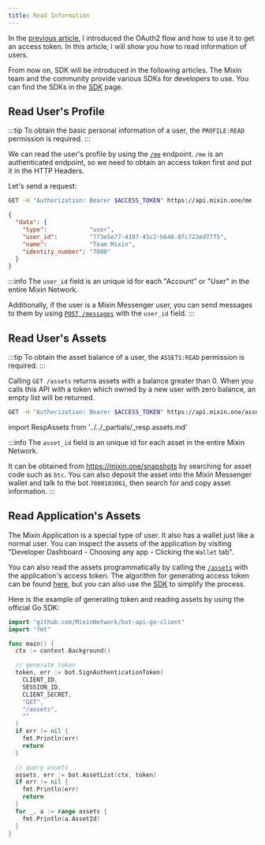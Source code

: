 ```yaml
---
title: Read Information
---
```


In the [previous article](./oauth), I introduced the OAuth2 flow and how to use it to get an access token. In this article, I will show you how to read information of users.

From now on, SDK will be introduced in the following articles. The Mixin team and the community provide various SDKs for developers to use. You can find the SDKs in the [SDK](/resources/sdk) page.

## Read User's Profile

:::tip
To obtain the basic personal information of a user, the `PROFILE:READ` permission is required.
:::

We can read the user's profile by using the [`/me`](/api/users/profile) endpoint. `/me` is an authenticated endpoint, so we need to obtain an access token first and put it in the HTTP Headers.

Let's send a request:

```bash
GET -H "Authorization: Bearer $ACCESS_TOKEN" https://api.mixin.one/me
```

```json title="Response"
{
  "data": {
    "type":            "user",
    "user_id":         "773e5e77-4107-45c2-b648-8fc722ed77f5",
    "name":            "Team Mixin",
    "identity_number": "7000"
  }
}
```

:::info
The `user_id` field is an unique id for each "Account" or "User" in the entire Mixin Network.

Additionally, if the user is a Mixin Messenger user, you can send messages to them by using [`POST /messages`](/api/messages/send) with the `user_id` field.
:::

## Read User's Assets

:::tip
To obtain the asset balance of a user, the `ASSETS:READ` permission is required.
:::

Calling `GET /assets` returns assets with a balance greater than 0. When you calls this API with a token which owned by a new user with zero balance, an empty list will be returned.

```bash
GET -H "Authorization: Bearer $ACCESS_TOKEN" https://api.mixin.one/assets
```

import RespAssets from '../../_partials/_resp.assets.md'

<RespAssets />

:::info
The `asset_id` field is an unique id for each asset in the entire Mixin Network.

It can be obtained from https://mixin.one/snapshots by searching for asset code such as `btc`. You can also deposit the asset into the Mixin Messenger wallet and talk to the bot `7000103061`, then search for and copy asset information.
:::

## Read Application's Assets

The Mixin Application is a special type of user. It also has a wallet just like a normal user. You can inspect the assets of the application by visiting "Developer Dashboard - Choosing any app - Clicking the `Wallet` tab".

You can also read the assets programmatically by calling the [`/assets`](/api/assets/assets) with the application's access token. The algorithm for generating access token can be found [here](../guide/generate-jwt-token), but you can also use the [SDK](/resources/sdk) to simplify the process.

Here is the example of generating token and reading assets by using the official Go SDK:

```go
import "github.com/MixinNetwork/bot-api-go-client"
import "fmt"

func main() {
  ctx := context.Background()

  // generate token
  token, err := bot.SignAuthenticationToken(
    CLIENT_ID,
    SESSION_ID,
    CLIENT_SECRET,
    "GET",
    "/assets",
    ""
  )
  if err != nil {
    fmt.Println(err)
    return
  }

  // query assets
  assets, err := bot.AssetList(ctx, token)
  if err != nil {
    fmt.Println(err)
    return
  }
  for _, a := range assets {
    fmt.Println(a.AssetId)
  }
}
```

